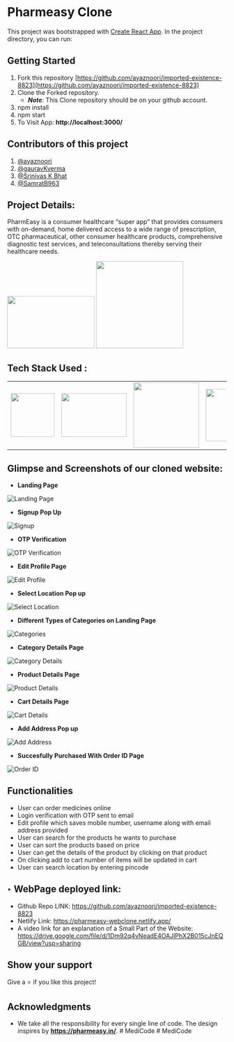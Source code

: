 # Pharmeasy Clone

This project was bootstrapped with [Create React App](https://github.com/facebook/create-react-app).
In the project directory, you can run:
## Getting Started
1. Fork this repository [https://github.com/ayaznoori/imported-existence-8823](https://github.com/ayaznoori/imported-existence-8823)
2. Clone the Forked repository.
   - **_Note_**: This Clone repository should be on your github account.
3. npm install
4. npm start
5. To Visit App:
**http://localhost:3000/**

## Contributors of this project

1. [@ayaznoori](https://github.com/ayaznoori)
2. [@gauravKverma](https://github.com/gauravKverma)
3. [@Srinivas K Bhat
](https://github.com/Srinivas-Bhat)
4. [@SamratB963](https://github.com/SamratB963)

## Project Details:

PharmEasy is a consumer healthcare “super app” that provides consumers with on-demand, home delivered access to a wide range of prescription, OTC pharmaceutical, other consumer healthcare products, comprehensive diagnostic test services, and teleconsultations thereby serving their healthcare needs.
<p float="left">
<img width="200px" height="120px" src="https://cms-contents.pharmeasy.in/offer/de97a6fbe28-PE_LOGO.jpg">
<img width="200px" src="https://i0.wp.com/www.inventiva.co.in/wp-content/uploads/2022/07/24613.jpg?resize=780%2C470&ssl=1">
</p>

## Tech Stack Used :

<table  align=center>
  <tr>
    <td align=center> <img src="https://upload.wikimedia.org/wikipedia/commons/thumb/a/a7/React-icon.svg/1280px-React-icon.svg.png" height=100></td>
    <td align=center> <img src="https://miro.medium.com/max/792/1*lJ32Bl-lHWmNMUSiSq17gQ.png"  height=100   width=150 ></td>
    <td align=center>  <img src="https://icon-library.com/images/node-js-icon/node-js-icon-8.jpg"  width=150 ></td>
    <td align=center> <img src="https://fd-development.com/images/expressjs.png"   width=120 ></td>
    <td align=center> <img src="https://cdn.iconscout.com/icon/free/png-256/mongodb-5-1175140.png"  width=120  ></td>
  </tr>

</table>

## Glimpse and Screenshots of our cloned website:

- **Landing Page**

![Landing Page](https://user-images.githubusercontent.com/99739997/193459441-1ccfa1af-25bf-41ea-963b-8a101dc66446.png)

- **Signup Pop Up**

![Signup](https://user-images.githubusercontent.com/99739997/193459449-7204d896-ddfc-44ce-8946-340c5b1413c3.png)

- **OTP Verification**

![OTP Verification](https://user-images.githubusercontent.com/99739997/193459463-03816390-237a-4d20-a263-679db5cd4d00.png)

- **Edit Profile Page**

![Edit Profile](https://user-images.githubusercontent.com/99739997/193459472-59c1d743-3129-47de-b84c-df63cd9b253a.png)

- **Select Location Pop up**

![Select Location](https://user-images.githubusercontent.com/99739997/193459502-f797588c-7fde-41a6-8e5d-195689af52ec.png)

- **Different Types of Categories on Landing Page**

![Categories](https://user-images.githubusercontent.com/99739997/193459485-4ccf3a1a-7a7d-4a18-b2b8-c6d290909632.png)

- **Category Details Page**

![Category Details](https://user-images.githubusercontent.com/99739997/193459490-98db5e59-f1ec-44bc-b075-f63c3b6294d8.png)

- **Product Details Page**

![Product Details](https://user-images.githubusercontent.com/99739997/193459831-6abfd1de-4366-4de4-abb8-c61eb136f6df.png)

- **Cart Details Page**

![Cart Details](https://user-images.githubusercontent.com/99739997/193459513-394df9d8-8844-4ec4-bd9e-6ef17b06601a.png)

- **Add Address Pop up**

![Add Address](https://user-images.githubusercontent.com/99739997/193459492-cddf67e3-2ae1-4fbd-bd3d-523978784cb7.png)

- **Succesfully Purchased With Order ID Page**

![Order ID](https://user-images.githubusercontent.com/99739997/193459528-3732a52b-fbde-4364-aa65-968d952a83ff.png)

## Functionalities
- User can order medicines online
- Login verification with OTP sent to email
- Edit profile which saves mobile number, username along with email address provided
- User can search for the products he wants to purchase
- User can sort the products based on price
- User can get the details of the product by clicking on that product
- On clicking add to cart number of items will be updated in cart
- User can search location by entering pincode
## ‣ WebPage deployed link:
- Github Repo LINK: https://github.com/ayaznoori/imported-existence-8823
- Netlify Link: https://pharmeasy-webclone.netlify.app/
- A video link for an explanation of a Small Part of the Website: https://drive.google.com/file/d/1Dm92q4vNeadE4OAJlPhX2B015cJnEQGB/view?usp=sharing
## Show your support
Give a :star:️ if you like this project!
## Acknowledgments
- We take all the responsibility for every single line of code. The design inspires by **https://pharmeasy.in/**.
#   M e d i C o d e 
 
 #   M e d i C o d e 
 
 
